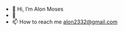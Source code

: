 - 👋 Hi, I’m Alon Moses
- 💞️ 
- 📫 How to reach me alon2332@gmail.com

<!---
alonmoses/alonmoses is a ✨ special ✨ repository because its `README.md` (this file) appears on your GitHub profile.
You can click the Preview link to take a look at your changes.
--->
